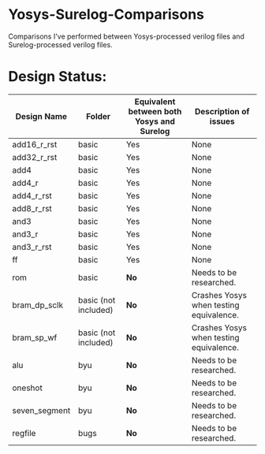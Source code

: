 # Yosys-Surelog-Comparisons
Comparisons I've performed between Yosys-processed verilog files and Surelog-processed verilog files.

# Design Status:
| Design Name | Folder | Equivalent between both Yosys and Surelog | Description of issues |
| --- | --- | --- | --- |
| add16_r_rst | basic | Yes | None |
| add32_r_rst | basic | Yes | None |
| add4 | basic | Yes | None |
| add4_r | basic | Yes | None |
| add4_r_rst | basic | Yes | None | 
| add8_r_rst | basic | Yes | None |
| and3 | basic | Yes | None |
| and3_r | basic | Yes | None |
| and3_r_rst | basic | Yes | None |
| ff | basic | Yes | None |
| rom | basic | **No** | Needs to be researched. |
| bram_dp_sclk | basic (not included) | **No** | Crashes Yosys when testing equivalence. |
| bram_sp_wf | basic (not included) | **No** | Crashes Yosys when testing equivalence. |
| alu | byu | **No** | Needs to be researched. |
| oneshot | byu | **No** | Needs to be researched. |
| seven_segment | byu | **No** | Needs to be researched. |
| regfile | bugs | **No** | Needs to be researched. 

